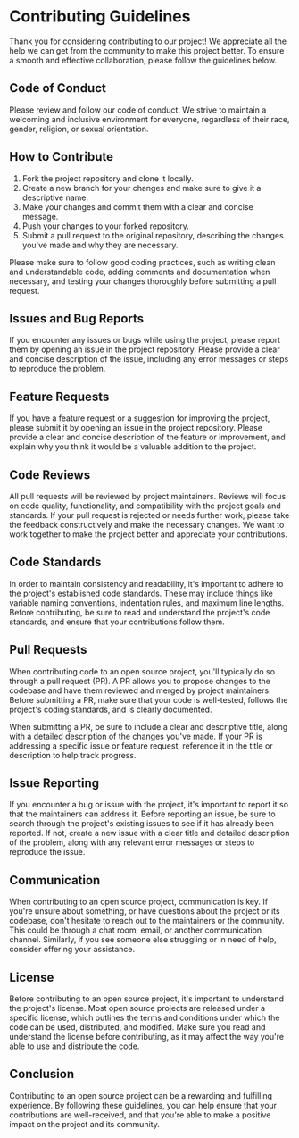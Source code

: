 # Contributing Guidelines

Thank you for considering contributing to our project! We appreciate all the help we can get from the community to make this project better. To ensure a smooth and effective collaboration, please follow the guidelines below.

## Code of Conduct

Please review and follow our code of conduct. We strive to maintain a welcoming and inclusive environment for everyone, regardless of their race, gender, religion, or sexual orientation.

## How to Contribute

1. Fork the project repository and clone it locally.
1. Create a new branch for your changes and make sure to give it a descriptive name.
1. Make your changes and commit them with a clear and concise message.
1. Push your changes to your forked repository.
1. Submit a pull request to the original repository, describing the changes you've made and why they are necessary.

Please make sure to follow good coding practices, such as writing clean and understandable code, adding comments and documentation when necessary, and testing your changes thoroughly before submitting a pull request.

## Issues and Bug Reports

If you encounter any issues or bugs while using the project, please report them by opening an issue in the project repository. Please provide a clear and concise description of the issue, including any error messages or steps to reproduce the problem.

## Feature Requests

If you have a feature request or a suggestion for improving the project, please submit it by opening an issue in the project repository. Please provide a clear and concise description of the feature or improvement, and explain why you think it would be a valuable addition to the project.

## Code Reviews

All pull requests will be reviewed by project maintainers. Reviews will focus on code quality, functionality, and compatibility with the project goals and standards. If your pull request is rejected or needs further work, please take the feedback constructively and make the necessary changes. We want to work together to make the project better and appreciate your contributions.

## Code Standards

In order to maintain consistency and readability, it's important to adhere to the project's established code standards. These may include things like variable naming conventions, indentation rules, and maximum line lengths. Before contributing, be sure to read and understand the project's code standards, and ensure that your contributions follow them.

## Pull Requests

When contributing code to an open source project, you'll typically do so through a pull request (PR). A PR allows you to propose changes to the codebase and have them reviewed and merged by project maintainers. Before submitting a PR, make sure that your code is well-tested, follows the project's coding standards, and is clearly documented.

When submitting a PR, be sure to include a clear and descriptive title, along with a detailed description of the changes you've made. If your PR is addressing a specific issue or feature request, reference it in the title or description to help track progress.

## Issue Reporting

If you encounter a bug or issue with the project, it's important to report it so that the maintainers can address it. Before reporting an issue, be sure to search through the project's existing issues to see if it has already been reported. If not, create a new issue with a clear title and detailed description of the problem, along with any relevant error messages or steps to reproduce the issue.

## Communication

When contributing to an open source project, communication is key. If you're unsure about something, or have questions about the project or its codebase, don't hesitate to reach out to the maintainers or the community. This could be through a chat room, email, or another communication channel. Similarly, if you see someone else struggling or in need of help, consider offering your assistance.

## License

Before contributing to an open source project, it's important to understand the project's license. Most open source projects are released under a specific license, which outlines the terms and conditions under which the code can be used, distributed, and modified. Make sure you read and understand the license before contributing, as it may affect the way you're able to use and distribute the code.

## Conclusion

Contributing to an open source project can be a rewarding and fulfilling experience. By following these guidelines, you can help ensure that your contributions are well-received, and that you're able to make a positive impact on the project and its community.